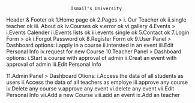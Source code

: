 							Ismail's University
Header & Footer      ok
1.Home page          ok
2.Pages > 
	i.  Our Teacher  ok
	ii.single teacher   ok
 	iii.  About        ok
	iv.Courses       ok
	v.error       ok
	vi.gallery
4.Events  >
	i.Events Calender
	ii.Events lists    ok
	iii.events single    ok
5.Contact            ok
7.Login Form >      ok
		i.Forgot Password     ok
8.Register Form          ok
9.User Panel  >
		Dashboard options:
		i.apply in a course
		ii.intersted in an event
		iii.Edit Personal Info
		iv.request for new Course
10.Teacher Panel >
		Dashboard options:
		i.Start a course with approval of admin
		ii.Creat an event with approval of admin
		iii.Edit Personal Info

11.Admin Panel >
		Dashboard Otions:
		i.Access the data of all students as users
		ii.Access the data of all teachers as employe
		iii.approve any course 
		iv.Delete any course 
		v.approve any event
		vi.delete any event
		vii.Edit Personal Info
		vii.Add a new Course
		viii.add an event
		ix.Add an teacher